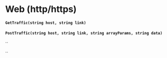 # Web \(http/https\)

#### `GetTraffic(string host, string link)`

#### `PostTraffic(string host, string link, string arrayParams, string data)`

\`\`

\`\`

